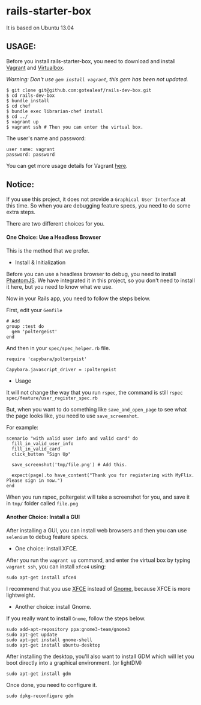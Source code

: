 rails-starter-box
=================

It is based on Ubuntu 13.04

## USAGE:

Before you install rails-starter-box, you need to download and install [Vagrant](http://www.vagrantup.com/downloads.html) and [Virtualbox](https://www.virtualbox.org/wiki/Downloads).

*Warning: Don't use `gem install vagrant`, this gem has been not updated.*

```
$ git clone git@github.com:gotealeaf/rails-dev-box.git
$ cd rails-dev-box
$ bundle install
$ cd chef
$ bundle exec librarian-chef install
$ cd ../
$ vagrant up
$ vagrant ssh # Then you can enter the virtual box.
```

The user's name and password:

```
user name: vagrant
password: password
```

You can get more usage details for Vagrant [here](http://vagrantup.com/).

## Notice:

If you use this project, it does not provide a `Graphical User Interface` at this time. So when you are debugging feature specs, you need to do some extra steps.

There are two different choices for you.

#### One Choice: Use a Headless Browser

This is the method that we prefer.

* Install & Initialization

Before you can use a headless browser to debug, you need to install [PhantomJS](http://phantomjs.org). We have integrated it in this project, so you don't need to install it here, but you need to know what we use.

Now in your Rails app, you need to follow the steps below.

First, edit your `Gemfile`

```
# Add
group :test do
  gem 'poltergeist'
end
```

And then in your `spec/spec_helper.rb` file.

```
require 'capybara/poltergeist'

Capybara.javascript_driver = :poltergeist

```

* Usage

It will not change the way that you run `rspec`, the command is still `rspec spec/feature/user_register_spec.rb`

But, when you want to do something like `save_and_open_page` to see what the page looks like, you need to use `save_screenshot`.

For example:

```
scenario "with valid user info and valid card" do
  fill_in_valid_user_info
  fill_in_valid_card
  click_button "Sign Up"

  save_screenshot('tmp/file.png') # Add this.

  expect(page).to have_content("Thank you for registering with MyFlix. Please sign in now.")
end
```

When you run rspec, poltergeist will take a screenshot for you, and save it in `tmp/` folder called `file.png`

#### Another Choice: Install a GUI

After installing a GUI, you can install web browsers and then you can use `selenium` to debug feature specs.

* One choice: install XFCE.

After you run the `vagrant up` command, and enter the virtual box by typing `vagrant ssh`, you can install `xfce4` using:

```
sudo apt-get install xfce4
```

I recommend that you use [XFCE](http://xfce.org) instead of [Gnome](http://www.gnome.org), because XFCE is more lightweight.

* Another choice: install Gnome.

If you really want to install `Gnome`, follow the steps below.

```
sudo add-apt-repository ppa:gnome3-team/gnome3
sudo apt-get update
sudo apt-get install gnome-shell
sudo apt-get install ubuntu-desktop
```

After installing the desktop, you'll also want to install GDM which will let you boot directly into a graphical environment. (or lightDM)

```
sudo apt-get install gdm
```

Once done, you need to configure it.

```
sudo dpkg-reconfigure gdm
```
